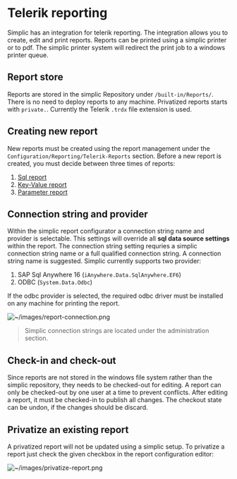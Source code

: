 # Telerik reporting

Simplic has an integration for telerik reporting. The integration allows you to create, edit and print reports. Reports can be printed using a simplic printer or to pdf. The simplic printer system will redirect the print job to a windows printer queue.

## Report store

Reports are stored in the simplic Repository under `/built-in/Reports/`. There is no need to deploy reports to any machine. Privatized reports starts with `private.`.
Currently the Telerik `.trdx` file extension is used.

## Creating new report

New reports must be created using the report management under the `Configuration/Reporting/Telerik-Reports` section. Before a new report is created, you must decide between three times of reports: 

1. [Sql report](sql-report.md) 
2. [Key-Value report](key-value-report.md) 
3. [Parameter report](parameter-report.md)

## Connection string and provider

Within the simplic report configurator a connection string name and provider is selectable. This settings will override all **sql data source settings** within the report. The connection string setting requries a simplic connection string name or a full qualified connection string. A connection string name is suggested. Simplic currently supports two provider:

1. SAP Sql Anywhere 16 (`iAnywhere.Data.SqlAnywhere.EF6`)
2. ODBC (`System.Data.Odbc`)

If the odbc provider is selected, the required odbc driver must be installed on any machine for printing the report.

![~/images/report-connection.png](~/images/report-connection.png)

> Simplic connection strings are located under the administration section.

## Check-in and check-out

Since reports are not stored in the windows file system rather than the simplic repository, they needs to be checked-out for editing. A report can only be checked-out by one user at a time to prevent conflicts. After editing a report, it must be checked-in to publish all changes. The checkout state can be undon, if the changes should be discard.

## Privatize an existing report

A privatized report will not be updated using a simplic setup. To privatize a report just check the given checkbox in the report configuration editor:

![~/images/privatize-report.png](~/images/privatize-report.png)